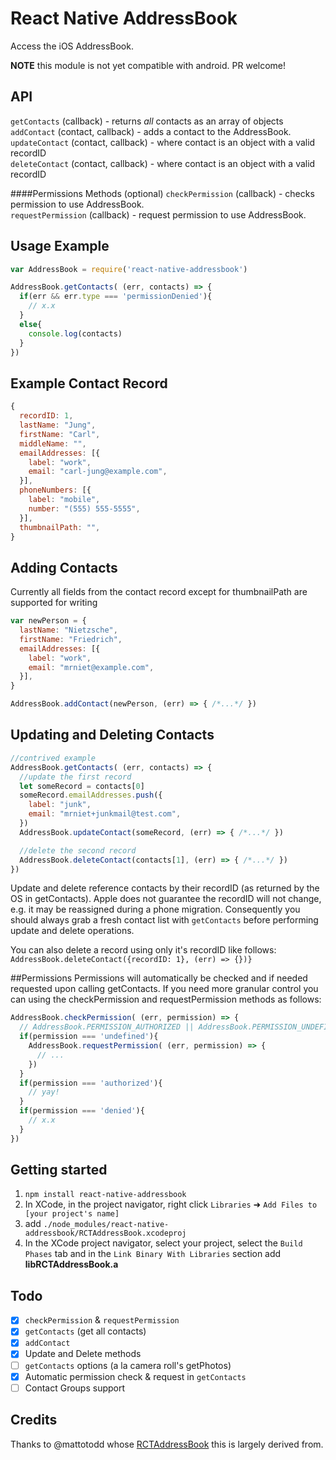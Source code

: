 # React Native AddressBook
Access the iOS AddressBook.  

**NOTE** this module is not yet compatible with android. PR welcome!

## API
`getContacts` (callback) - returns *all* contacts as an array of objects  
`addContact` (contact, callback) - adds a contact to the AddressBook.  
`updateContact` (contact, callback) - where contact is an object with a valid recordID  
`deleteContact` (contact, callback) - where contact is an object with a valid recordID  

####Permissions Methods (optional)
`checkPermission` (callback) - checks permission to use AddressBook.  
`requestPermission` (callback) - request permission to use AddressBook.  

## Usage Example
```js
var AddressBook = require('react-native-addressbook')

AddressBook.getContacts( (err, contacts) => {
  if(err && err.type === 'permissionDenied'){
    // x.x
  }
  else{
    console.log(contacts)
  }
})
```

## Example Contact Record
```js
{
  recordID: 1,
  lastName: "Jung",
  firstName: "Carl",
  middleName: "",
  emailAddresses: [{
    label: "work",
    email: "carl-jung@example.com",
  }],
  phoneNumbers: [{
    label: "mobile",
    number: "(555) 555-5555",
  }],
  thumbnailPath: "",
}
```

## Adding Contacts
Currently all fields from the contact record except for thumbnailPath are supported for writing
```js
var newPerson = {
  lastName: "Nietzsche",
  firstName: "Friedrich",
  emailAddresses: [{
    label: "work",
    email: "mrniet@example.com",
  }],
}

AddressBook.addContact(newPerson, (err) => { /*...*/ })
```

## Updating and Deleting Contacts
```js
//contrived example
AddressBook.getContacts( (err, contacts) => {
  //update the first record
  let someRecord = contacts[0]
  someRecord.emailAddresses.push({
    label: "junk",
    email: "mrniet+junkmail@test.com",
  })
  AddressBook.updateContact(someRecord, (err) => { /*...*/ })

  //delete the second record
  AddressBook.deleteContact(contacts[1], (err) => { /*...*/ })
})
```
Update and delete reference contacts by their recordID (as returned by the OS in getContacts). Apple does not guarantee the recordID will not change, e.g. it may be reassigned during a phone migration. Consequently you should always grab a fresh contact list with `getContacts` before performing update and delete operations.

You can also delete a record using only it's recordID like follows: `AddressBook.deleteContact({recordID: 1}, (err) => {})}`

##Permissions
Permissions will automatically be checked and if needed requested upon calling getContacts. If you need more granular control you can using the checkPermission and requestPermission methods as follows:
```js
AddressBook.checkPermission( (err, permission) => {
  // AddressBook.PERMISSION_AUTHORIZED || AddressBook.PERMISSION_UNDEFINED || AddressBook.PERMISSION_DENIED
  if(permission === 'undefined'){
    AddressBook.requestPermission( (err, permission) => {
      // ...
    })
  }
  if(permission === 'authorized'){
    // yay!
  }
  if(permission === 'denied'){
    // x.x
  }
})
```

## Getting started
1. `npm install react-native-addressbook`
2. In XCode, in the project navigator, right click `Libraries` ➜ `Add Files to [your project's name]`
3. add `./node_modules/react-native-addressbook/RCTAddressBook.xcodeproj`
4. In the XCode project navigator, select your project, select the `Build Phases` tab and in the `Link Binary With Libraries` section add **libRCTAddressBook.a**

## Todo
- [x] `checkPermission` & `requestPermission`
- [x] `getContacts` (get all contacts)
- [x] `addContact`
- [x] Update and Delete methods
- [ ] `getContacts` options (a la camera roll's getPhotos)
- [x] Automatic permission check & request in `getContacts`
- [ ] Contact Groups support

## Credits
Thanks to @mattotodd whose [RCTAddressBook](https://github.com/mattotodd/react-native-addressbook-ios) this is largely derived from.
